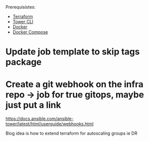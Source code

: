 Prerequisistes:
- [Terraform](https://www.terraform.io/downloads.html)
- [Tower CLI](https://docs.ansible.com/ansible-tower/latest/html/towercli/usage.html#installation)
- [Docker](https://docs.docker.com/desktop/)
- [Docker Compose](https://docs.docker.com/compose/install/)



# Update job template to skip tags package

# Create a git webhook on the infra repo -> job for true gitops, maybe just put a link

https://docs.ansible.com/ansible-tower/latest/html/userguide/webhooks.html

Blog idea is how to extend terraform for autoscaling groups ie DR
